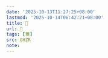 ```yaml
---
date: '2025-10-13T11:27:25+08:00'
lastmod: '2025-10-14T06:42:21+08:00'
title: 󰗧
url: 󰗧
tags: [蓋]
src: GHZR
note:
---
```


